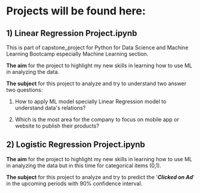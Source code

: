 # Projects will be found here:

## 1) Linear Regression Project.ipynb
 
This is part of capstone_project for Python for Data Science and Machine Learning Bootcamp especially Machine Learning section.

**The aim** for the project to highlight my new skills in learning how to use ML in analyzing the data.

**The subject** for this project to analyze and try to understand two answer two questions:

1) How to apply ML model specially Linear Regression model to understand data's relations?

2) Which is the most area for the company to focus on mobile app or website to publish their products?

## 2) Logistic Regression Project.ipynb

**The aim** for the project to highlight my new skills in learning how to use ML in analyzing the data but in this time for categorical items (0,1).

**The subject** for this project to analyze and try to predict the '***Clicked on Ad***' in the upcoming periods with 90% confidence interval.
